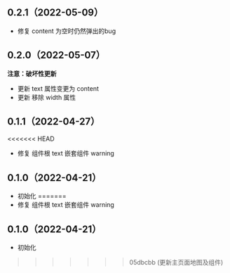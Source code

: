 ## 0.2.1（2022-05-09）
- 修复 content 为空时仍然弹出的bug
## 0.2.0（2022-05-07）
**注意：破坏性更新**
- 更新 text 属性变更为 content
- 更新 移除 width 属性
## 0.1.1（2022-04-27）
<<<<<<< HEAD
- 修复 组件根 text 嵌套组件 warning
## 0.1.0（2022-04-21）
- 初始化
=======
- 修复 组件根 text 嵌套组件 warning
## 0.1.0（2022-04-21）
- 初始化
>>>>>>> 05dbcbb (更新主页面地图及组件)

